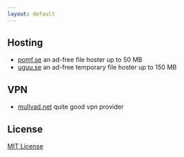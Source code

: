 ```yaml
---
layout: default
---
```


## Hosting

* [pomf.se](https://pomf.se/) an ad-free file hoster up to 50 MB
* [uguu.se](http://uguu.se/) an ad-free temporary file hoster up to 150 MB
 
## VPN

* [mullvad.net](https://mullvad.net/en/) quite good vpn provider


## License

[MIT License](http://chibicode.mit-license.org/)
